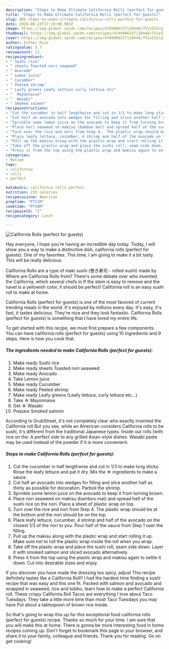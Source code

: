 ```yaml
---
description: "Steps to Make Ultimate California Rolls (perfect for guests)"
title: "Steps to Make Ultimate California Rolls (perfect for guests)"
slug: 885-steps-to-make-ultimate-california-rolls-perfect-for-guests
date: 2020-08-23T17:19:09.983Z
image: https://img-global.cpcdn.com/recipes/4749986337128448/751x532cq70/california-rolls-perfect-for-guests-recipe-main-photo.jpg
thumbnail: https://img-global.cpcdn.com/recipes/4749986337128448/751x532cq70/california-rolls-perfect-for-guests-recipe-main-photo.jpg
cover: https://img-global.cpcdn.com/recipes/4749986337128448/751x532cq70/california-rolls-perfect-for-guests-recipe-main-photo.jpg
author: Esther Rios
ratingvalue: 3.7
reviewcount: 11
recipeingredient:
- " Sushi rice"
- " sheets Toasted nori seaweed"
- " Avocado"
- " Lemon juice"
- " Cucumber"
- " Peeled shrimp"
- " Leafy greens Leafy lettuce curly lettuce etc"
- "  Mayonnaise"
- "  Wasabi"
- " Smoked salmon"
recipeinstructions:
- "Cut the cucumber in half lengthwise and cut in 1/3 to make long sticks. Rinse the leafy lettuce and pat it dry. Mix the ☆ ingredients to make a sauce."
- "Cut half an avocado into wedges for filling and slice another half as thinly as possible for decoration. Parboil the shrimp."
- "Sprinkle some lemon juice on the avocado to keep it from turning brown."
- "Place nori seaweed on makisu (bamboo mat) and spread half of the sushi rice on the nori.  Place a sheet of plastic wrap on top."
- "Turn over the rice and nori from Step 4.  The plastic wrap should be at the bottom and the nori should be on the top."
- "Place leafy lettuce, cucumber, 4 shrimp and half of the avocado on the closest 1/3 of the nori to you. Pour half of the sauce from Step 1 over the filling."
- "Pull up the makisu along with the plastic wrap and start rolling it up. Make sure not to roll the plastic wrap inside the roll when you wrap."
- "Take off the plastic wrap and place the sushi roll, seam side down. Layer it with smoked salmon and sliced avocado alternatively."
- "Press it from the top using the plastic wrap and makisu again to settle it down. Cut into desirable sizes and enjoy."
categories:
- Recipe
tags:
- california
- rolls
- perfect

katakunci: california rolls perfect 
nutrition: 219 calories
recipecuisine: American
preptime: "PT21M"
cooktime: "PT34M"
recipeyield: "2"
recipecategory: Lunch

---
```



![California Rolls (perfect for guests)](https://img-global.cpcdn.com/recipes/4749986337128448/751x532cq70/california-rolls-perfect-for-guests-recipe-main-photo.jpg)

Hey everyone, I hope you're having an incredible day today. Today, I will show you a way to make a distinctive dish, california rolls (perfect for guests). One of my favorites. This time, I am going to make it a bit tasty. This will be really delicious.

California Rolls are a type of maki sushi (巻き寿司 - rolled sushi) made by Where are California Rolls from? There&#39;s some debate over who invented the California, which several chefs in If the stem is easy to remove and the navel is a yellowish color, it should be perfect! California roll is an easy sushi roll to make at home.

California Rolls (perfect for guests) is one of the most favored of current trending meals in the world. It's enjoyed by millions every day. It's easy, it's fast, it tastes delicious. They're nice and they look fantastic. California Rolls (perfect for guests) is something that I have loved my entire life.


To get started with this recipe, we must first prepare a few components. You can have california rolls (perfect for guests) using 10 ingredients and 9 steps. Here is how you cook that.

<!--inarticleads1-->

##### The ingredients needed to make California Rolls (perfect for guests):

1. Make ready  Sushi rice
1. Make ready  sheets Toasted nori seaweed
1. Make ready  Avocado
1. Take  Lemon juice
1. Make ready  Cucumber
1. Make ready  Peeled shrimp
1. Make ready  Leafy greens (Leafy lettuce, curly lettuce etc...)
1. Take  ☆ Mayonnaise
1. Get  ☆ Wasabi
1. Prepare  Smoked salmon


According to GrubStreet, it&#39;s not completely clear who exactly invented the California roll But you see, while an American considers California rolls to be sushi, it&#39;s different from the traditional Japanese types. Inside out rolls (with rice on the. A perfect side to any grilled Asian-style dishes. Wasabi paste may be used instead of the powder if it is more convenient. 

<!--inarticleads2-->

##### Steps to make California Rolls (perfect for guests):

1. Cut the cucumber in half lengthwise and cut in 1/3 to make long sticks. Rinse the leafy lettuce and pat it dry. Mix the ☆ ingredients to make a sauce.
1. Cut half an avocado into wedges for filling and slice another half as thinly as possible for decoration. Parboil the shrimp.
1. Sprinkle some lemon juice on the avocado to keep it from turning brown.
1. Place nori seaweed on makisu (bamboo mat) and spread half of the sushi rice on the nori.  Place a sheet of plastic wrap on top.
1. Turn over the rice and nori from Step 4.  The plastic wrap should be at the bottom and the nori should be on the top.
1. Place leafy lettuce, cucumber, 4 shrimp and half of the avocado on the closest 1/3 of the nori to you. Pour half of the sauce from Step 1 over the filling.
1. Pull up the makisu along with the plastic wrap and start rolling it up. Make sure not to roll the plastic wrap inside the roll when you wrap.
1. Take off the plastic wrap and place the sushi roll, seam side down. Layer it with smoked salmon and sliced avocado alternatively.
1. Press it from the top using the plastic wrap and makisu again to settle it down. Cut into desirable sizes and enjoy.


If you discover you have made the dressing too spicy, adjust This recipe definitely tastes like a California Roll!! I had the hardest time finding a sushi recipe that was easy and this one fit. Packed with salmon and avocado and wrapped in seaweed, rice and tobiko, learn how to make a perfect California roll. These crispy California Roll Tacos are everything I love about Taco Tuesdays. They take a little more time than most Taco Tuesdays you may have Put about a tablespoon of brown rice inside. 

So that's going to wrap this up for this exceptional food california rolls (perfect for guests) recipe. Thanks so much for your time. I am sure that you will make this at home. There is gonna be more interesting food in home recipes coming up. Don't forget to bookmark this page in your browser, and share it to your family, colleague and friends. Thank you for reading. Go on get cooking!
